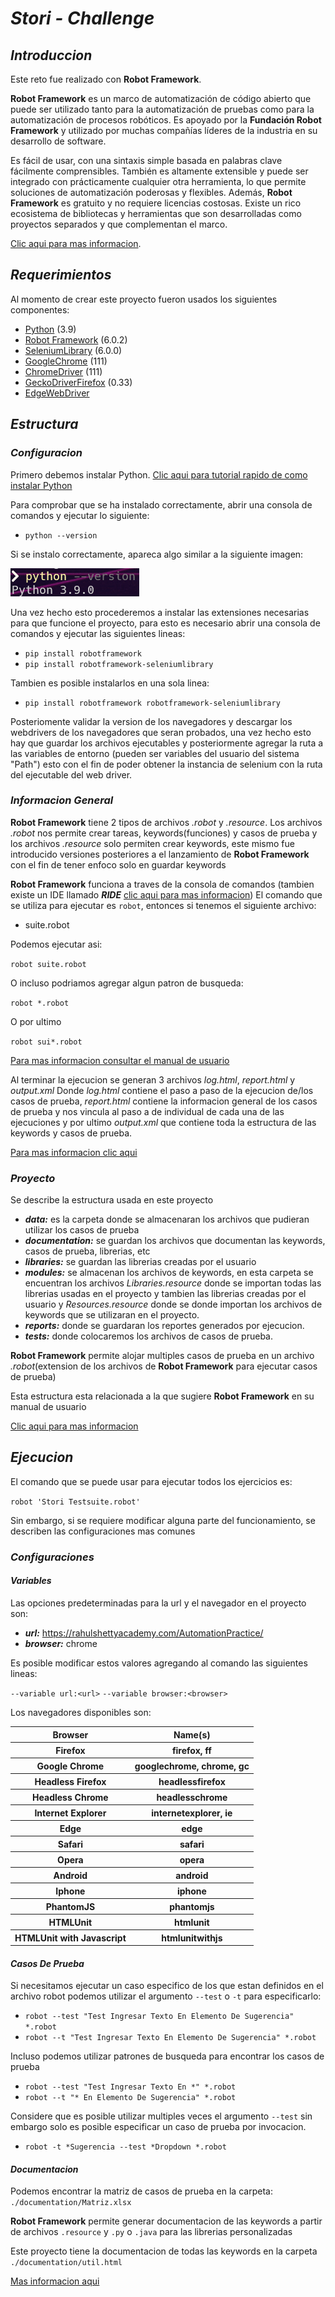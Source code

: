 # ***Stori - Challenge***


## ***Introduccion***
Este reto fue realizado con **Robot Framework**.

**Robot Framework** es un marco de automatización de código abierto que puede ser utilizado tanto para la automatización de pruebas como para la automatización de procesos robóticos. Es apoyado por la **Fundación Robot Framework** y utilizado por muchas compañías líderes de la industria en su desarrollo de software. 

Es fácil de usar, con una sintaxis simple basada en palabras clave fácilmente comprensibles. También es altamente extensible y puede ser integrado con prácticamente cualquier otra herramienta, lo que permite soluciones de automatización poderosas y flexibles. Además, **Robot Framework** es gratuito y no requiere licencias costosas. Existe un rico ecosistema de bibliotecas y herramientas que son desarrolladas como proyectos separados y que complementan el marco.

[Clic aqui para mas informacion](https://robotframework.org/).


## ***Requerimientos***
Al momento de crear este proyecto fueron usados los siguientes componentes:

- [Python](https://www.python.org/downloads/) (3.9)
- [Robot Framework](https://robotframework.org/robotframework/latest/RobotFrameworkUserGuide.html) (6.0.2)
- [SeleniumLibrary](https://github.com/robotframework/SeleniumLibrary) (6.0.0)
- [GoogleChrome](https://www.google.com/intl/es-419/chrome/) (111)
- [ChromeDriver](https://chromedriver.chromium.org/downloads) (111)
- [GeckoDriverFirefox](https://github.com/mozilla/geckodriver/releases) (0.33)
- [EdgeWebDriver](https://developer.microsoft.com/en-us/microsoft-edge/tools/webdriver/)


## ***Estructura***

### ***Configuracion***

Primero debemos instalar Python. [Clic aqui para tutorial rapido de como instalar Python](https://tutorial.djangogirls.org/es/python_installation/)

Para comprobar que se ha instalado correctamente, abrir una consola de comandos y ejecutar lo
siguiente:

- `python --version`

Si se instalo correctamente, apareca algo similar a la siguiente imagen:

![](./assets/output_python_version.PNG)

Una vez hecho esto procederemos a instalar las extensiones necesarias para que funcione el proyecto, para esto es necesario abrir una consola de comandos y ejecutar las siguientes lineas:

- `pip install robotframework`
- `pip install robotframework-seleniumlibrary`

Tambien es posible instalarlos en una sola linea:

- `pip install robotframework robotframework-seleniumlibrary`

Posteriomente validar la version de los navegadores y descargar los webdrivers de los navegadores que 
seran probados, una vez hecho esto hay que guardar los archivos ejecutables y posteriormente agregar 
la ruta a las variables de entorno (pueden ser variables del usuario del sistema "Path") esto con el 
fin de poder obtener la instancia de selenium con la ruta del ejecutable del web driver.

### ***Informacion General***

**Robot Framework** tiene 2 tipos de archivos _.robot_ y _.resource_.
Los archivos _.robot_ nos permite crear tareas, keywords(funciones) y casos de prueba y los archivos
_.resource_ solo permiten crear keywords, este mismo fue introducido versiones posteriores a el
lanzamiento de **Robot Framework** con el fin de tener enfoco solo en guardar keywords

**Robot Framework** funciona a traves de la consola de comandos (tambien existe un IDE llamado ***RIDE*** [clic aqui para mas informacion](https://github.com/robotframework/RIDE))
El comando que se utiliza para ejecutar es `robot`, entonces si tenemos el siguiente archivo:
- suite.robot

Podemos ejecutar asi:

`robot suite.robot`

O incluso podriamos agregar algun patron de busqueda:

`robot *.robot`

O por ultimo

`robot sui*.robot`

[Para mas informacion consultar el manual de usuario](https://robotframework.org/robotframework/latest/RobotFrameworkUserGuide.html#starting-test-execution)

Al terminar la ejecucion se generan 3 archivos _log.html_, _report.html_ y _output.xml_
Donde _log.html_ contiene el paso a paso de la ejecucion de/los casos de prueba, _report.html_ contiene la informacion general de los casos de prueba y nos vincula al paso a de individual de cada una de las ejecuciones y por ultimo _output.xml_ que contiene toda la estructura de las keywords y casos de prueba.

[Para mas informacion clic aqui](https://robotframework.org/robotframework/latest/RobotFrameworkUserGuide.html#different-output-files)

### ***Proyecto***

Se describe la estructura usada en este proyecto

- ***data:*** es la carpeta donde se almacenaran los archivos que pudieran utilizar los casos de prueba
- ***documentation:*** se guardan los archivos que documentan las keywords, casos de prueba, librerias, etc
- ***libraries:*** se guardan las librerias creadas por el usuario
- ***modules:*** se almacenan los archivos de keywords, en esta carpeta se encuentran los archivos _Libraries.resource_ donde se importan todas las librerias usadas en el proyecto y tambien las librerias creadas por el usuario y _Resources.resource_ donde se donde importan los archivos de keywords que se utilizaran en el proyecto.
- ***reports:*** donde se guardaran los reportes generados por ejecucion.
- ***tests:*** donde colocaremos los archivos de casos de prueba.

**Robot Framework** permite alojar multiples casos de prueba en un archivo _.robot_(extension de los archivos de **Robot Framework** para ejecutar casos de prueba)

Esta estructura esta relacionada a la que sugiere **Robot Framework** en su manual de usuario

[Clic aqui para mas informacion](https://robotframework.org/robotframework/latest/RobotFrameworkUserGuide.html#high-level-architecture)

## ***Ejecucion***

El comando que se puede usar para ejecutar todos los ejercicios es:

`robot 'Stori Testsuite.robot'`

Sin embargo, si se requiere modificar alguna parte del funcionamiento, se describen las
configuraciones mas comunes

### ***Configuraciones***

#### ***Variables***

Las opciones predeterminadas para la url y el navegador en el proyecto son:

- ***url:*** https://rahulshettyacademy.com/AutomationPractice/
- ***browser:*** chrome

Es posible modificar estos valores agregando al comando las siguientes lineas:

`--variable url:<url>`
`--variable browser:<browser>`

Los navegadores disponibles son:

<table>
    <theader>
        <th>Browser</th>
        <th>Name(s)</th>
    </theader>
    <tbody>
        <tr>
            <th>Firefox</th>
            <th>firefox, ff</th>
        </tr>
        <tr>
            <th>Google Chrome</th>
            <th>googlechrome, chrome, gc</th>
        </tr>
        <tr>
            <th>Headless Firefox</th>
            <th>headlessfirefox</th>
        </tr>
        <tr>
            <th>Headless Chrome</th>
            <th>headlesschrome</th>
        </tr>
        <tr>
            <th>Internet Explorer</th>
            <th>internetexplorer, ie</th>
        </tr>
        <tr>
            <th>Edge</th>
            <th>edge</th>
        </tr>
        <tr>
            <th>Safari</th>
            <th>safari</th>
        </tr>
        <tr>
            <th>Opera</th>
            <th>opera</th>
        </tr>
        <tr>
            <th>Android</th>
            <th>android</th>
        </tr>
        <tr>
            <th>Iphone</th>
            <th>iphone</th>
        </tr>
        <tr>
            <th>PhantomJS</th>
            <th>phantomjs</th>
        </tr>
        <tr>
            <th>HTMLUnit</th>
            <th>htmlunit</th>
        </tr>
        <tr>
            <th>HTMLUnit with Javascript</th>
            <th>htmlunitwithjs</th>
        </tr>
    </tbody>
</table>

#### ***Casos De Prueba***

Si necesitamos ejecutar un caso especifico de los que estan definidos en el archivo robot
podemos utilizar el argumento `--test` o `-t` para especificarlo:

- `robot --test "Test Ingresar Texto En Elemento De Sugerencia" *.robot`
- `robot --t "Test Ingresar Texto En Elemento De Sugerencia" *.robot`

Incluso podemos utilizar patrones de busqueda para encontrar los casos de prueba

- `robot --test "Test Ingresar Texto En *" *.robot`
- `robot --t "* En Elemento De Sugerencia" *.robot`

Considere que es posible utilizar multiples veces el argumento `--test` sin embargo solo
es posible especificar un caso de prueba por invocacion.

- `robot -t *Sugerencia --test *Dropdown *.robot`

#### ***Documentacion***
Podemos encontrar la matriz de casos de prueba en la carpeta: `./documentation/Matriz.xlsx`

**Robot Framework** permite generar documentacion de las keywords a partir de archivos `.resource` y `.py` o `.java` para las librerias personalizadas

Este proyecto tiene la documentacion de todas las keywords en la carpeta `./documentation/util.html`

[Mas informacion aqui](https://robotframework.org/robotframework/latest/RobotFrameworkUserGuide.html#libdoc)
